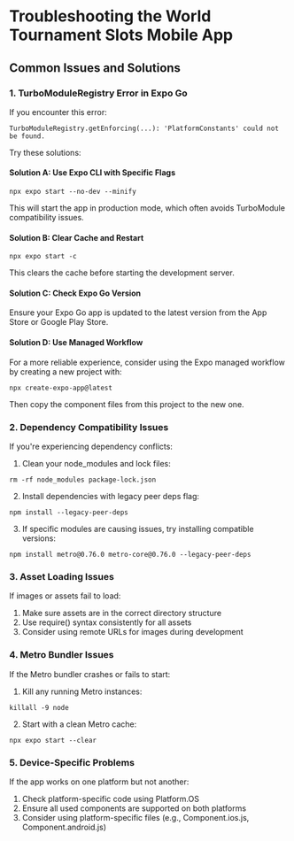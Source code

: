 # Troubleshooting the World Tournament Slots Mobile App

## Common Issues and Solutions

### 1. TurboModuleRegistry Error in Expo Go

If you encounter this error:
```
TurboModuleRegistry.getEnforcing(...): 'PlatformConstants' could not be found.
```

Try these solutions:

#### Solution A: Use Expo CLI with Specific Flags
```
npx expo start --no-dev --minify
```

This will start the app in production mode, which often avoids TurboModule compatibility issues.

#### Solution B: Clear Cache and Restart
```
npx expo start -c
```

This clears the cache before starting the development server.

#### Solution C: Check Expo Go Version
Ensure your Expo Go app is updated to the latest version from the App Store or Google Play Store.

#### Solution D: Use Managed Workflow
For a more reliable experience, consider using the Expo managed workflow by creating a new project with:
```
npx create-expo-app@latest
```

Then copy the component files from this project to the new one.

### 2. Dependency Compatibility Issues

If you're experiencing dependency conflicts:

1. Clean your node_modules and lock files:
```
rm -rf node_modules package-lock.json
```

2. Install dependencies with legacy peer deps flag:
```
npm install --legacy-peer-deps
```

3. If specific modules are causing issues, try installing compatible versions:
```
npm install metro@0.76.0 metro-core@0.76.0 --legacy-peer-deps
```

### 3. Asset Loading Issues

If images or assets fail to load:

1. Make sure assets are in the correct directory structure
2. Use require() syntax consistently for all assets
3. Consider using remote URLs for images during development

### 4. Metro Bundler Issues

If the Metro bundler crashes or fails to start:

1. Kill any running Metro instances:
```
killall -9 node
```

2. Start with a clean Metro cache:
```
npx expo start --clear
```

### 5. Device-Specific Problems

If the app works on one platform but not another:

1. Check platform-specific code using Platform.OS
2. Ensure all used components are supported on both platforms
3. Consider using platform-specific files (e.g., Component.ios.js, Component.android.js)